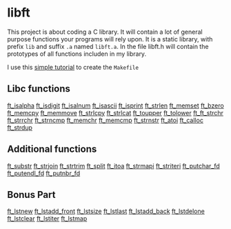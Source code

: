 # libft

This project is about coding a C library.
It will contain a lot of general purpose functions your programs will rely upon.
It is a static library,  with prefix `lib` and suffix `.a` named `libft.a`. In the file libft.h will contain the prototypes of all functions includen in my library.

I use this [simple tutorial](https://makori-mildred.medium.com/how-to-create-static-library-in-c-and-how-to-use-it-b8b3e1fde999) to create the `Makefile`


## Libc functions
[ft_isalpha]()
[ft_isdigit]()
[ft_isalnum]()
[ft_isascii]()
[ft_isprint]()
[ft_strlen]()
[ft_memset]()
[ft_bzero]()
[ft_memcpy]()
[ft_memmove]()
[ft_strlcpy]()
[ft_strlcat]()
[ft_toupper]()
[ft_tolower]()
[ft_ft_strchr]()
[ft_strrchr]()
[ft_strncmp]()
[ft_memchr]()
[ft_memcmp]()
[ft_strnstr]()
[ft_atoi]()
[ft_calloc]()
[ft_strdup]()

## Additional functions
[ft_substr]()
[ft_strjoin]()
[ft_strtrim]()
[ft_split]()
[ft_itoa]()
[ft_strmapi]()
[ft_striteri]()
[ft_putchar_fd]()
[ft_putendl_fd]()
[ft_putnbr_fd]()

##   Bonus Part
[ft_lstnew]()
[ft_lstadd_front]()
[ft_lstsize]()
[ft_lstlast]()
[ft_lstadd_back]()
[ft_lstdelone]()
[ft_lstclear]()
[ft_lstiter]()
[ft_lstmap]()
